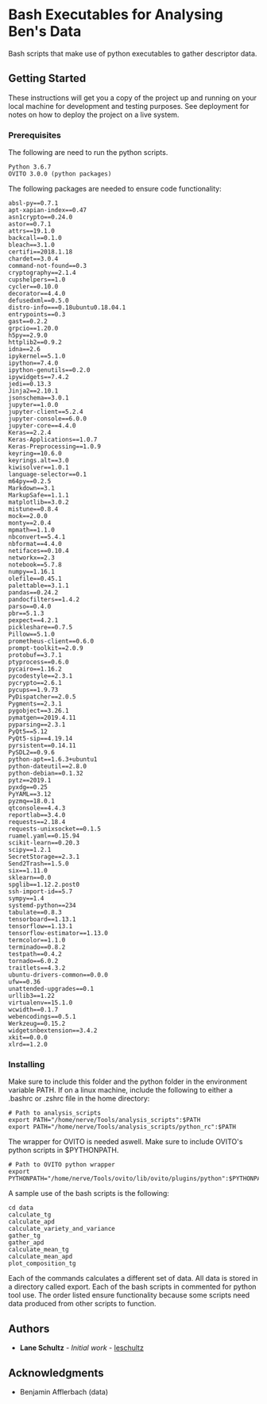 # Bash Executables for Analysing Ben's Data

Bash scripts that make use of python executables to gather descriptor data.

## Getting Started

These instructions will get you a copy of the project up and running on your local machine for development and testing purposes. See deployment for notes on how to deploy the project on a live system.

### Prerequisites

The following are need to run the python scripts.

```
Python 3.6.7
OVITO 3.0.0 (python packages)
```

The following packages are needed to ensure code functionality:

```
absl-py==0.7.1
apt-xapian-index==0.47
asn1crypto==0.24.0
astor==0.7.1
attrs==19.1.0
backcall==0.1.0
bleach==3.1.0
certifi==2018.1.18
chardet==3.0.4
command-not-found==0.3
cryptography==2.1.4
cupshelpers==1.0
cycler==0.10.0
decorator==4.4.0
defusedxml==0.5.0
distro-info===0.18ubuntu0.18.04.1
entrypoints==0.3
gast==0.2.2
grpcio==1.20.0
h5py==2.9.0
httplib2==0.9.2
idna==2.6
ipykernel==5.1.0
ipython==7.4.0
ipython-genutils==0.2.0
ipywidgets==7.4.2
jedi==0.13.3
Jinja2==2.10.1
jsonschema==3.0.1
jupyter==1.0.0
jupyter-client==5.2.4
jupyter-console==6.0.0
jupyter-core==4.4.0
Keras==2.2.4
Keras-Applications==1.0.7
Keras-Preprocessing==1.0.9
keyring==10.6.0
keyrings.alt==3.0
kiwisolver==1.0.1
language-selector==0.1
m64py==0.2.5
Markdown==3.1
MarkupSafe==1.1.1
matplotlib==3.0.2
mistune==0.8.4
mock==2.0.0
monty==2.0.4
mpmath==1.1.0
nbconvert==5.4.1
nbformat==4.4.0
netifaces==0.10.4
networkx==2.3
notebook==5.7.8
numpy==1.16.1
olefile==0.45.1
palettable==3.1.1
pandas==0.24.2
pandocfilters==1.4.2
parso==0.4.0
pbr==5.1.3
pexpect==4.2.1
pickleshare==0.7.5
Pillow==5.1.0
prometheus-client==0.6.0
prompt-toolkit==2.0.9
protobuf==3.7.1
ptyprocess==0.6.0
pycairo==1.16.2
pycodestyle==2.3.1
pycrypto==2.6.1
pycups==1.9.73
PyDispatcher==2.0.5
Pygments==2.3.1
pygobject==3.26.1
pymatgen==2019.4.11
pyparsing==2.3.1
PyQt5==5.12
PyQt5-sip==4.19.14
pyrsistent==0.14.11
PySDL2==0.9.6
python-apt==1.6.3+ubuntu1
python-dateutil==2.8.0
python-debian==0.1.32
pytz==2019.1
pyxdg==0.25
PyYAML==3.12
pyzmq==18.0.1
qtconsole==4.4.3
reportlab==3.4.0
requests==2.18.4
requests-unixsocket==0.1.5
ruamel.yaml==0.15.94
scikit-learn==0.20.3
scipy==1.2.1
SecretStorage==2.3.1
Send2Trash==1.5.0
six==1.11.0
sklearn==0.0
spglib==1.12.2.post0
ssh-import-id==5.7
sympy==1.4
systemd-python==234
tabulate==0.8.3
tensorboard==1.13.1
tensorflow==1.13.1
tensorflow-estimator==1.13.0
termcolor==1.1.0
terminado==0.8.2
testpath==0.4.2
tornado==6.0.2
traitlets==4.3.2
ubuntu-drivers-common==0.0.0
ufw==0.36
unattended-upgrades==0.1
urllib3==1.22
virtualenv==15.1.0
wcwidth==0.1.7
webencodings==0.5.1
Werkzeug==0.15.2
widgetsnbextension==3.4.2
xkit==0.0.0
xlrd==1.2.0
```

### Installing

Make sure to include this folder and the python folder in the environment variable PATH.
If on a linux machine, include the following to either a .bashrc or .zshrc file in the home directory:

```
# Path to analysis_scripts
export PATH="/home/nerve/Tools/analysis_scripts":$PATH
export PATH="/home/nerve/Tools/analysis_scripts/python_rc":$PATH
```

The wrapper for OVITO is needed aswell. Make sure to include OVITO's python scripts in $PYTHONPATH.

```
# Path to OVITO python wrapper
export PYTHONPATH="/home/nerve/Tools/ovito/lib/ovito/plugins/python":$PYTHONPATH
```

A sample use of the bash scripts is the following:

```
cd data
calculate_tg
calculate_apd
calculate_variety_and_variance
gather_tg
gather_apd
calculate_mean_tg
calculate_mean_apd
plot_composition_tg
```

Each of the commands calculates a different set of data. All data is stored in a directory called export. Each of the bash scripts in commented for python tool use. The order listed ensure functionality because some scripts need data produced from other scripts to function.

## Authors

* **Lane Schultz** - *Initial work* - [leschultz](https://github.com/leschultz)

## Acknowledgments

* Benjamin Afflerbach (data)
